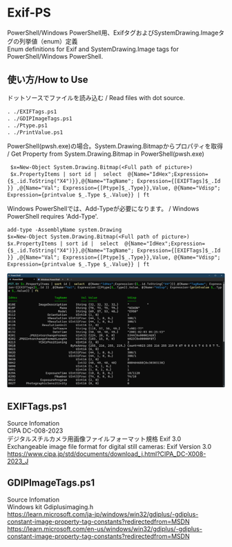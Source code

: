 # Exif-PS
PowerShell/Windows PowerShell用、ExifタグおよびSystemDrawing.Imageタグの列挙値（enum）定義  
Enum definitions for Exif and SystemDrawing.Image tags for PowerShell/Windows PowerShell.

## 使い方/How to Use
ドットソースでファイルを読み込む / Read files with dot source.  

    . ./EXIFTags.ps1
    . ./GDIPImageTags.ps1
    . ./Ptype.ps1
    . ./PrintValue.ps1
PowerShell(pwsh.exe)の場合。System.Drawing.Bitmapからプロパティを取得 / Get Property from System.Drawing.Bitmap in PowerShell(pwsh.exe)  

     $x=New-Object System.Drawing.Bitmap(<Full path of picture>)
     $x.PropertyItems | sort id |  select  @{Name="IdHex";Expression={$_.id.ToString("X4")}},@{Name="TagName"; Expression={[EXIFTags]$_.Id }} ,@{Name="Val"; Expression={[Ptype]$_.Type}},Value, @{Name="Vdisp"; Expression={printvalue $_.Type $_.Value}} | ft
    
 Windows PowerShellでは、Add-Typeが必要になります。 / Windows PowerShell requires 'Add-Type'.  
 
    add-type -AssemblyName system.Drawing
    $x=New-Object System.Drawing.Bitmap(<Full path of picture>)
    $x.PropertyItems | sort id |  select  @{Name="IdHex";Expression={$_.id.ToString("X4")}},@{Name="TagName"; Expression={[EXIFTags]$_.Id }} ,@{Name="Val"; Expression={[Ptype]$_.Type}},Value, @{Name="Vdisp"; Expression={printvalue $_.Type $_.Value}} | ft

![Picture01](./Pic01.png "Pic01")
## EXIFTags.ps1
Source Infomation  
CIPA DC-008-2023  
デジタルスチルカメラ用画像ファイルフォーマット規格 Exif 3.0  
Exchangeable image file format for digital still cameras: Exif Version 3.0  
https://www.cipa.jp/std/documents/download_j.html?CIPA_DC-X008-2023_J

## GDIPImageTags.ps1
Source Infomation  
Windows kit Gdiplusimaging.h  
https://learn.microsoft.com/ja-jp/windows/win32/gdiplus/-gdiplus-constant-image-property-tag-constants?redirectedfrom=MSDN
https://learn.microsoft.com/en-us/windows/win32/gdiplus/-gdiplus-constant-image-property-tag-constants?redirectedfrom=MSDN

